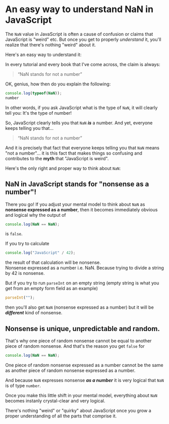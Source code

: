 # An easy way to understand NaN in JavaScript

The `NaN` value in JavaScript is often a cause of confusion or claims that JavaScript is "weird" etc. But once you get to properly *understand* it, you'll realize that there's nothing "weird" about it. 

Here's an easy way to understand it: 

In every tutorial and every book that I've come across, the claim is always: 
> “NaN stands for not a number”

OK, genius, how then do you explain the following: 

```javascript
console.log(typeof(NaN));
number
```

In other words, if you ask JavaScript what is the type of `NaN`, it will clearly tell you: It's the type of number!

So, JavaScript clearly tells you that `NaN` ***is*** a number. And yet, everyone keeps telling you that... 

> “NaN stands for not a number”

And it is precisely that fact that everyone keeps telling you that `NaN` means "not a number"... it is this fact that makes things so confusing and contributes to the **myth** that "JavaScript is weird". 

Here's the only right and proper way to think about `NaN`: 

## NaN in JavaScript stands for "nonsense as a number"!

There you go! If you adjust your mental model to think about `NaN` as **nonsense expressed as a number**, then it becomes immediately obvious and logical why the output of 
```javascript
console.log(NaN == NaN);
```
is `false`.

If you try to calculate 
```javascript
console.log("JavaScript" / 42);
```
the result of that calculation will be nonsense.  
Nonsense expressed as a number i.e. NaN.
Because trying to divide a string by 42 is nonsense. 

But if you try to run `parseInt` on an empty string (empty string is what you get from an empty form field as an example)
```javascript
parseInt("");
```
then you'll also get `NaN` (nonsense expressed as a number) but it will be ***different*** kind of nonsense. 

## Nonsense is unique, unpredictable and random. 

That's why one piece of random nonsense cannot be equal to another piece of random nonsense. And that's the reason you get `false` for 
```javascript
console.log(NaN == NaN);
```
One piece of random nonsense expressed as a number cannot be the same as another piece of random nonsense expressed as a number. 

And because `NaN` expresses nonsense ***as a number*** it is very logical that `NaN` is of type `number`. 

Once you make this little shift in your mental model, everything about `NaN` becomes instanly crystal-clear and very logical. 

There's nothing "weird" or "quirky" about JavaScript once you grow a proper understanding of all the parts that comprise it. 

